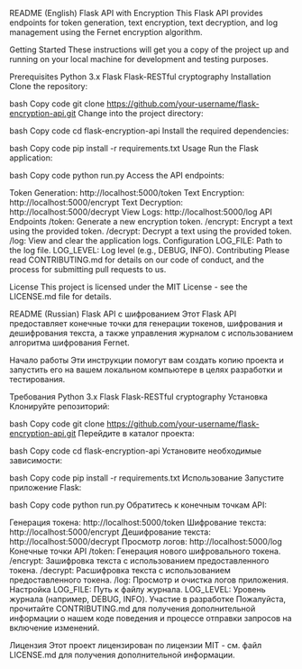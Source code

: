 README (English)
Flask API with Encryption
This Flask API provides endpoints for token generation, text encryption, text decryption, and log management using the Fernet encryption algorithm.

Getting Started
These instructions will get you a copy of the project up and running on your local machine for development and testing purposes.

Prerequisites
Python 3.x
Flask
Flask-RESTful
cryptography
Installation
Clone the repository:

bash
Copy code
git clone https://github.com/your-username/flask-encryption-api.git
Change into the project directory:

bash
Copy code
cd flask-encryption-api
Install the required dependencies:

bash
Copy code
pip install -r requirements.txt
Usage
Run the Flask application:

bash
Copy code
python run.py
Access the API endpoints:

Token Generation: http://localhost:5000/token
Text Encryption: http://localhost:5000/encrypt
Text Decryption: http://localhost:5000/decrypt
View Logs: http://localhost:5000/log
API Endpoints
/token: Generate a new encryption token.
/encrypt: Encrypt a text using the provided token.
/decrypt: Decrypt a text using the provided token.
/log: View and clear the application logs.
Configuration
LOG_FILE: Path to the log file.
LOG_LEVEL: Log level (e.g., DEBUG, INFO).
Contributing
Please read CONTRIBUTING.md for details on our code of conduct, and the process for submitting pull requests to us.

License
This project is licensed under the MIT License - see the LICENSE.md file for details.

README (Russian)
Flask API с шифрованием
Этот Flask API предоставляет конечные точки для генерации токенов, шифрования и дешифрования текста, а также управления журналом с использованием алгоритма шифрования Fernet.

Начало работы
Эти инструкции помогут вам создать копию проекта и запустить его на вашем локальном компьютере в целях разработки и тестирования.

Требования
Python 3.x
Flask
Flask-RESTful
cryptography
Установка
Клонируйте репозиторий:

bash
Copy code
git clone https://github.com/your-username/flask-encryption-api.git
Перейдите в каталог проекта:

bash
Copy code
cd flask-encryption-api
Установите необходимые зависимости:

bash
Copy code
pip install -r requirements.txt
Использование
Запустите приложение Flask:

bash
Copy code
python run.py
Обратитесь к конечным точкам API:

Генерация токена: http://localhost:5000/token
Шифрование текста: http://localhost:5000/encrypt
Дешифрование текста: http://localhost:5000/decrypt
Просмотр логов: http://localhost:5000/log
Конечные точки API
/token: Генерация нового шифровального токена.
/encrypt: Зашифровка текста с использованием предоставленного токена.
/decrypt: Расшифровка текста с использованием предоставленного токена.
/log: Просмотр и очистка логов приложения.
Настройка
LOG_FILE: Путь к файлу журнала.
LOG_LEVEL: Уровень журнала (например, DEBUG, INFO).
Участие в разработке
Пожалуйста, прочитайте CONTRIBUTING.md для получения дополнительной информации о нашем коде поведения и процессе отправки запросов на включение изменений.

Лицензия
Этот проект лицензирован по лицензии MIT - см. файл LICENSE.md для получения дополнительной информации.